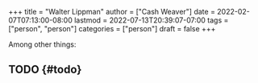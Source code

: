 +++
title = "Walter Lippman"
author = ["Cash Weaver"]
date = 2022-02-07T07:13:00-08:00
lastmod = 2022-07-13T20:39:07-07:00
tags = ["person", "person"]
categories = ["person"]
draft = false
+++

Among other things:


## TODO {#todo}

